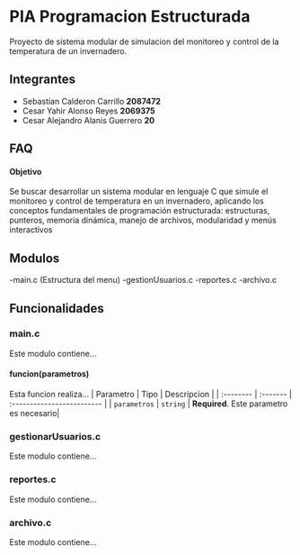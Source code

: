 # PIA Programacion Estructurada

Proyecto de sistema modular de simulacion del monitoreo y control de la temperatura de un invernadero.


## Integrantes
 - Sebastian Calderon Carrillo **2087472**
 - Cesar Yahir Alonso Reyes **2069375**
 - Cesar Alejandro Alanis Guerrero **20**

## FAQ

#### Objetivo

Se buscar desarrollar un sistema modular en lenguaje C que simule el monitoreo y control de 
temperatura en un invernadero, aplicando los conceptos fundamentales de programación 
estructurada: estructuras, punteros, memoria dinámica, manejo de archivos, modularidad y 
menús interactivos

## Modulos
-main.c (Estructura del menu)
-gestionUsuarios.c
-reportes.c
-archivo.c

## Funcionalidades

### main.c
Este modulo contiene...

#### funcion(parametros)
Esta funcion realiza...
| Parametro | Tipo     | Descripcion                |
| :-------- | :------- | :------------------------- |
| `parametros` | `string` | **Required**. Este parametro es necesario|

### gestionarUsuarios.c
Este modulo contiene...

### reportes.c
Este modulo contiene...

### archivo.c
Este modulo contiene...
